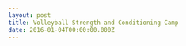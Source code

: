 ```yaml
---
layout: post
title: Volleyball Strength and Conditioning Camp
date: 2016-01-04T00:00:00.000Z
---
```

